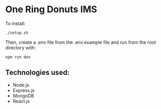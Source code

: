 # One Ring Donuts IMS
To install:
```
./setup.sh
```
Then, create a .env file from the .env.example file and run from the root directory with:
```
npm run dev
```
## Technologies used:
 - Node.js
 - Express.js
 - MongoDB
 - React.js
